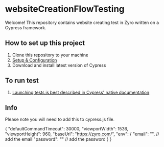 # websiteCreationFlowTesting
Welcome! This repository contains website creating test in Zyro written on a Cypress framework.

 ## How to set up this project ##
1. Clone this repository to your machine
2. [Setup & Configuration](https://docs.cypress.io/guides/getting-started/installing-cypress.html#System-requirements)
3. Download and install latest version of Cypress

 ## To run test  ##
1. [Launching tests is best described in Cypress' native documentation](https://docs.cypress.io/guides/getting-started/testing-your-app.html)

 ## Info  ##
Please note you will need to add this to cypress.js file.

{
    "defaultCommandTimeout": 30000,
    "viewportWidth": 1536,
    "viewportHeight": 960,
    "baseUrl": "https://zyro.com/",
    "env": {
        "email": "", // add the email
        "password": "" // add the password
    }
}

